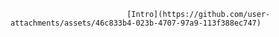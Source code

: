





                              [Intro](https://github.com/user-attachments/assets/46c833b4-023b-4707-97a9-113f388ec747)






















